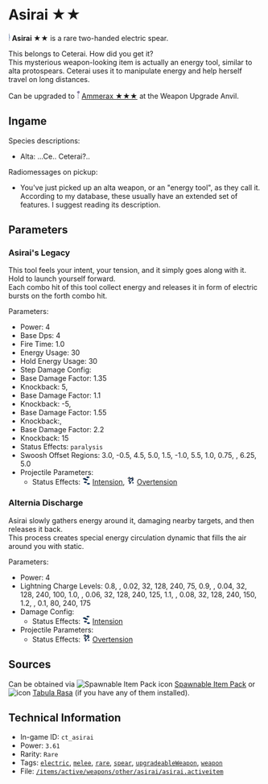 # Asirai ★★

<img src="https://raw.githubusercontent.com/Ceterai/Enternia/main/items/active/weapons/other/asirai/asirai.png" alt="Asirai ★★ icon" loading="lazy" width="auto" height="16px"/> **Asirai ★★** is a rare two-handed electric spear.

This belongs to Ceterai. How did you get it?  
This mysterious weapon-looking item is actually an energy tool, similar to alta protospears. Ceterai uses it to manipulate energy and help herself travel on long distances.

Can be upgraded to <img src="https://raw.githubusercontent.com/Ceterai/Enternia/main/items/active/weapons/other/asirai/ammerax.png" alt="Ammerax ★★★ icon" loading="lazy" width="auto" height="16px"/> [Ammerax ★★★](https://ceterai.github.io/MyEnternia/Wiki/Ammerax) at the Weapon Upgrade Anvil.

## Ingame

Species descriptions:

- Alta: ...Ce.. Ceterai?..

Radiomessages on pickup:

- You've just picked up an alta weapon, or an "energy tool", as they call it. According to my database, these usually have an extended set of features. I suggest reading its description.

## Parameters

### Asirai's Legacy

This tool feels your intent, your tension, and it simply goes along with it. Hold to launch yourself forward.  
Each combo hit of this tool collect energy and releases it in form of electric bursts on the forth combo hit.

Parameters:

- Power: 4
- Base Dps: 4
- Fire Time: 1.0
- Energy Usage: 30
- Hold Energy Usage: 30
- Step Damage Config: 
- Base Damage Factor: 1.35
- Knockback: 5, 
- Base Damage Factor: 1.1
- Knockback: -5, 
- Base Damage Factor: 1.55
- Knockback:, 
- Base Damage Factor: 2.2
- Knockback: 15
- Status Effects:  `paralysis`
- Swoosh Offset Regions:   3.0,  -0.5,  4.5,  5.0,   1.5,  -1.0,  5.5,  1.0,   0.75, ,  6.25,  5.0
- Projectile Parameters:
  - Status Effects:  <img src="https://raw.githubusercontent.com/Ceterai/Enternia/main/stats/effects/asirai/ct_intension/ct_intension.png" alt="Intension icon" loading="lazy" width="auto" height="16px"/> [Intension](https://ceterai.github.io/MyEnternia/Wiki/Intension),  <img src="https://raw.githubusercontent.com/Ceterai/Enternia/main/stats/effects/asirai/ct_overtension/ct_overtension.png" alt="Overtension icon" loading="lazy" width="auto" height="16px"/> [Overtension](https://ceterai.github.io/MyEnternia/Wiki/Overtension)

### Alternia Discharge

Asirai slowly gathers energy around it, damaging nearby targets, and then releases it back.  
This process creates special energy circulation dynamic that fills the air around you with static.

Parameters:

- Power: 4
- Lightning Charge Levels:   0.8, ,  0.02,   32,  128,  240,  75,   0.9, ,  0.04,   32,  128,  240,  100,   1.0, ,  0.06,   32,  128,  240,  125,   1.1, ,  0.08,   32,  128,  240,  150,   1.2, ,  0.1,   80,  240,  175
- Damage Config:
  - Status Effects:  <img src="https://raw.githubusercontent.com/Ceterai/Enternia/main/stats/effects/asirai/ct_intension/ct_intension.png" alt="Intension icon" loading="lazy" width="auto" height="16px"/> [Intension](https://ceterai.github.io/MyEnternia/Wiki/Intension)
- Projectile Parameters:
  - Status Effects:  <img src="https://raw.githubusercontent.com/Ceterai/Enternia/main/stats/effects/asirai/ct_overtension/ct_overtension.png" alt="Overtension icon" loading="lazy" width="auto" height="16px"/> [Overtension](https://ceterai.github.io/MyEnternia/Wiki/Overtension)

## Sources

Can be obtained via <img src="https://raw.githubusercontent.com/Silverfeelin/Starbound-SpawnableItemPack/master/interface/sip/iconSmall.png" alt="Spawnable Item Pack icon" width="18" height="14"/> [Spawnable Item Pack](https://steamcommunity.com/sharedfiles/filedetails/?id=733665104) or <img src="https://steamuserimages-a.akamaihd.net/ugc/263843960696222713/3EC9A7C005541F7D577EBCB8C5736B4EFC9973D6/" alt="icon" width="8" height="12"/> [Tabula Rasa](https://community.playstarbound.com/resources/the-tabula-rasa.3222/) (if you have any of them installed).

## Technical Information

- In-game ID: `ct_asirai`
- Power: `3.61`
- Rarity: `Rare`
- Tags: [`electric`](https://ceterai.github.io/MyEnternia/Wiki/Tags/Electric), [`melee`](https://ceterai.github.io/MyEnternia/Wiki/Tags/Melee), [`rare`](https://ceterai.github.io/MyEnternia/Wiki/Tags/Rare), [`spear`](https://ceterai.github.io/MyEnternia/Wiki/Tags/Spear), [`upgradeableWeapon`](https://ceterai.github.io/MyEnternia/Wiki/Tags/UpgradeableWeapon), [`weapon`](https://ceterai.github.io/MyEnternia/Wiki/Tags/Weapon)
- File: [`/items/active/weapons/other/asirai/asirai.activeitem`](https://github.com/Ceterai/Enternia/blob/main/items/active/weapons/other/asirai/asirai.activeitem)
